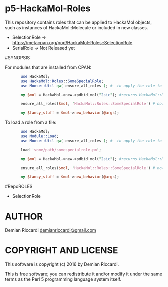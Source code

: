 # p5-HackaMol-Roles

This repository contains roles that can be applied to HackaMol objects, such as instances of 
HackaMol::Molecule or included in new classes.   

* SelectionRole      ->    https://metacpan.org/pod/HackaMol::Roles::SelectionRole
* SerialRole         ->    Not Released yet

#SYNOPSIS

For modules that are installed from CPAN:

````perl
       use HackaMol;
       use HackaMol::Roles::SomeSpecialRole;
       use Moose::Util qw( ensure_all_roles ); #  to apply the role to the molecule object

       my $mol = HackaMol->new->pdbid_mol("2sic"); #returns HackaMol::Molecule

       ensure_all_roles($mol, 'HackaMol::Roles::SomeSpecialRole') # now $mol has new behaviors!

       my $fancy_stuff = $mol->new_behavior(@args);
````

To load a role from a file:

````perl
       use HackaMol;
       use Module::Load;
       use Moose::Util qw( ensure_all_roles ); #  to apply the role to the molecule object

       load 'some/path/somespecialrole.pm';

       my $mol = HackaMol->new->pdbid_mol("2sic"); #returns HackaMol::Molecule

       ensure_all_roles($mol, 'HackaMol::Roles::SomeSpecialRole') # now $mol has new behaviors!

       my $fancy_stuff = $mol->new_behavior(@args);
```` 

#RepoROLES

  * SelectionRole

# AUTHOR

Demian Riccardi <demianriccardi@gmail.com>

# COPYRIGHT AND LICENSE

This software is copyright (c) 2016 by Demian Riccardi.

This is free software; you can redistribute it and/or modify it under
the same terms as the Perl 5 programming language system itself.

